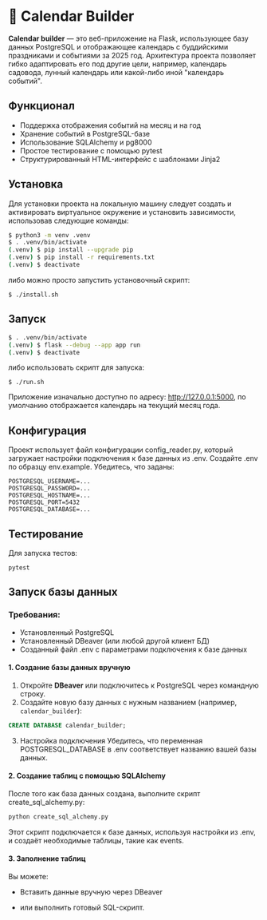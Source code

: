 # 📅 Calendar Builder
**Calendar builder** — это веб-приложение на Flask, использующее базу данных PostgreSQL и отображающее календарь с буддийскими праздниками и событиями за 2025 год. Архитектура проекта позволяет гибко адаптировать его под другие цели, например, календарь садовода, лунный календарь или какой-либо иной "календарь событий".

## Функционал
- Поддержка отображения событий на месяц и на год
- Хранение событий в PostgreSQL-базе
- Использование SQLAlchemy и pg8000
- Простое тестирование с помощью pytest
- Структурированный HTML-интерфейс с шаблонами Jinja2

## Установка
Для установки проекта на локальную машину следует создать и активировать виртуальное окружение и установить зависимости, использовав следующие команды:

```bash
$ python3 -m venv .venv
$ . .venv/bin/activate
(.venv) $ pip install --upgrade pip
(.venv) $ pip install -r requirements.txt
(.venv) $ deactivate
```
либо можно просто запустить установочный скрипт:
```
$ ./install.sh
```

## Запуск
```bash
$ . .venv/bin/activate
(.venv) $ flask --debug --app app run
(.venv) $ deactivate
```
либо использовать скрипт для запуска:
```
$ ./run.sh
```
Приложение изначально доступно по адресу: http://127.0.0.1:5000, по умолчанию отображается календарь на текущий месяц года.


## Конфигурация
Проект использует файл конфигурации config_reader.py, который загружает настройки подключения к базе данных из .env. Создайте .env по образцу env.example. Убедитесь, что заданы:
```
POSTGRESQL_USERNAME=...
POSTGRESQL_PASSWORD=...
POSTGRESQL_HOSTNAME=...
POSTGRESQL_PORT=5432
POSTGRESQL_DATABASE=...
```
## Тестирование
Для запуска тестов:
```
pytest
```
## Запуск базы данных
### Требования:
- Установленный PostgreSQL
- Установленный DBeaver (или любой другой клиент БД)
- Созданный файл .env с параметрами подключения к базе данных

#### 1. Создание базы данных вручную

1. Откройте **DBeaver** или подключитесь к PostgreSQL через командную строку. 
2. Создайте новую базу данных с нужным названием (например, `calendar_builder`):

```sql
CREATE DATABASE calendar_builder;
```
3. Настройка подключения
Убедитесь, что переменная POSTGRESQL_DATABASE в .env соответствует названию вашей базы данных.


#### 2. Создание таблиц с помощью SQLAlchemy

После того как база данных создана, выполните скрипт create_sql_alchemy.py:
```bash
python create_sql_alchemy.py
```
Этот скрипт подключается к базе данных, используя настройки из .env, и создаёт необходимые таблицы, такие как events.

#### 3. Заполнение таблиц
Вы можете:

- Вставить данные вручную через DBeaver

- или выполнить готовый SQL-скрипт.

